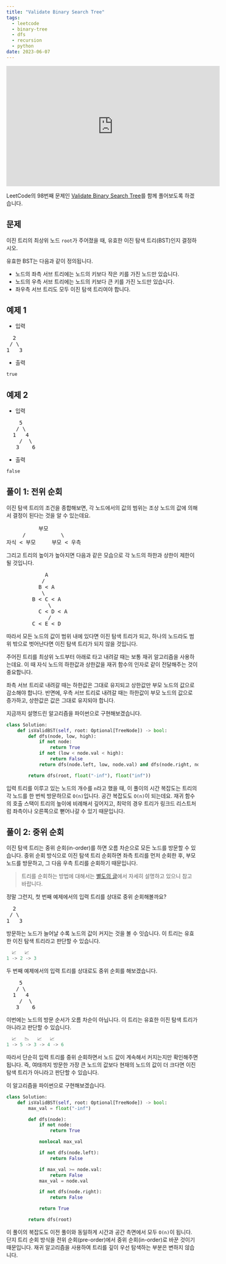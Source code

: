 ```yaml
---
title: "Validate Binary Search Tree"
tags:
  - leetcode
  - binary-tree
  - dfs
  - recursion
  - python
date: 2023-06-07
---
```


<iframe width="560" height="315" src="https://www.youtube.com/embed/96WGW7KDtxs?si=n9y5165Z59VV8pVy" title="YouTube video player" frameborder="0" allow="accelerometer; autoplay; clipboard-write; encrypted-media; gyroscope; picture-in-picture; web-share" referrerpolicy="strict-origin-when-cross-origin" allowfullscreen></iframe>

LeetCode의 98번째 문제인 [Validate Binary Search Tree](https://leetcode.com/problems/validate-binary-search-tree/)를 함께 풀어보도록 하겠습니다.

## 문제

이진 트리의 최상위 노드 `root`가 주어졌을 때, 유효한 이진 탐색 트리(BST)인지 결정하시오.

유효한 BST는 다음과 같이 정의됩니다.

- 노드의 좌측 서브 트리에는 노드의 키보다 작은 키를 가진 노드만 있습니다.
- 노드의 우측 서브 트리에는 노드의 키보다 큰 키를 가진 노드만 있습니다.
- 좌우측 서브 트리도 모두 이진 탐색 트리여야 합니다.

## 예제 1

- 입력

<pre>
  2
 / \
1   3
</pre>

- 출력

```py
true
```

## 예제 2

- 입력

<pre>
    5
   / \
  1   4
    /  \
   3    6
</pre>

- 출력

```py
false
```

## 풀이 1: 전위 순회

이진 탐색 트리의 조건을 종합해보면, 각 노드에서의 값의 범위는 조상 노드의 값에 의해서 결정이 된다는 것을 알 수 있는데요.

<pre>
          부모
     /           \
자식 < 부모     부모 < 우측
</pre>

그리고 트리의 높이가 높아지면 다음과 같은 모습으로 각 노드의 하한과 상한이 제한이 될 것입니다.

<pre>
            A
           /
          B < A
           \
        B < C < A
             \
          C < D < A
             /
        C < E < D
</pre>

따라서 모든 노드의 값이 범위 내에 있다면 이진 탐색 트리가 되고, 하나의 노드라도 범위 밖으로 벗어난다면 이진 탐색 트리가 되지 않을 것입니다.

주어진 트리를 최상위 노드부터 아래로 타고 내려갈 때는 보통 재귀 알고리즘을 사용하는데요.
이 때 자식 노드의 하한값과 상한값을 재귀 함수의 인자로 같이 전달해주는 것이 중요합니다.

좌측 서브 트리로 내려갈 때는 하한값은 그대로 유지되고 상한값만 부모 노드의 값으로 감소해야 합니다.
반면에, 우측 서브 트리로 내려갈 때는 하한값이 부모 노드의 값으로 증가하고, 상한값은 값은 그대로 유지되야 합니다.

지금까지 설명드린 알고리즘을 파이썬으로 구현해보겠습니다.

```py
class Solution:
    def isValidBST(self, root: Optional[TreeNode]) -> bool:
        def dfs(node, low, high):
            if not node:
                return True
            if not (low < node.val < high):
                return False
            return dfs(node.left, low, node.val) and dfs(node.right, node.val, high)

        return dfs(root, float("-inf"), float("inf"))
```

입력 트리를 이루고 있는 노드의 개수를 `n`라고 했을 때, 이 풀이의 시간 복잡도는 트리의 각 노드를 한 번씩 방문하므로 `O(n)`입니다.
공간 복잡도도 `O(n)`이 되는데요.
재귀 함수의 호출 스택이 트리의 높이에 비례해서 깊어지고, 최악의 경우 트리가 링크드 리스트처럼 좌측이나 오른쪽으로 뻗어나갈 수 있기 때문입니다.

## 풀이 2: 중위 순회

이진 탐색 트리는 중위 순회(in-order)를 하면 오름 차순으로 모든 노드를 방문할 수 있습니다.
중위 순회 방식으로 이진 탐색 트리 순회하면 좌측 트리를 먼저 순회한 후, 부모 노드를 방문하고, 그 다음 우측 트리를 순회하기 때문입니다.

> 트리를 순회하는 방법에 대해서는 [별도의 글](/data-structures/binary-tree/)에서 자세히 설명하고 있으니 참고 바랍니다.

정말 그런지, 첫 번째 예제에서의 입력 트리를 상대로 중위 순회해볼까요?

<pre>
  2
 / \
1   3
</pre>

방문하는 노드가 늘어날 수록 노드의 값이 커지는 것을 볼 수 잇습니다.
이 트리는 유효한 이진 탐색 트리라고 판단할 수 있습니다.

```py
  📈   📈
1 -> 2 -> 3
```

두 번째 예제에서의 입력 트리를 상대로도 중위 순회를 해보겠습니다.

<pre>
    5
   / \
  1   4
    /  \
   3    6
</pre>

이번에는 노드의 방문 순서가 오름 차순이 아닙니다.
이 트리는 유효한 이진 탐색 트리가 아니라고 판단할 수 있습니다.

```py
  📈   📉   📈   📈
1 -> 5 -> 3 -> 4 -> 6
```

따라서 단순히 입력 트리를 중위 순회하면서 노드 값이 계속해서 커지는지만 확인해주면 됩니다.
즉, 여태까지 방문한 가장 큰 노드의 값보다 현재의 노드의 값이 더 크다면 이진 탐색 트리가 아니라고 판단할 수 있습니다.

이 알고리즘을 파이썬으로 구현해보겠습니다.

```py
class Solution:
    def isValidBST(self, root: Optional[TreeNode]) -> bool:
        max_val = float("-inf")

        def dfs(node):
            if not node:
                return True

            nonlocal max_val

            if not dfs(node.left):
                return False

            if max_val >= node.val:
                return False
            max_val = node.val

            if not dfs(node.right):
                return False

            return True

        return dfs(root)
```

이 풀이의 복잡도도 이전 풀이와 동일하게 시간과 공간 측면에서 모두 `O(n)`이 됩니다.
단지 트리 순회 방식을 전위 순회(pre-order)에서 중위 순회(in-order)로 바꾼 것이기 때문입니다.
재귀 알고리즘을 사용하여 트리를 깊이 우선 탐색하는 부분은 변하지 않습니다.
